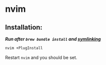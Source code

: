# nvim

## Installation:

***Run after `brew bundle install` and [symlinking](https://github.com/ciehanski/dotfiles#installation)***

```bash
nvim +PlugInstall
```

Restart `nvim` and you should be set.
